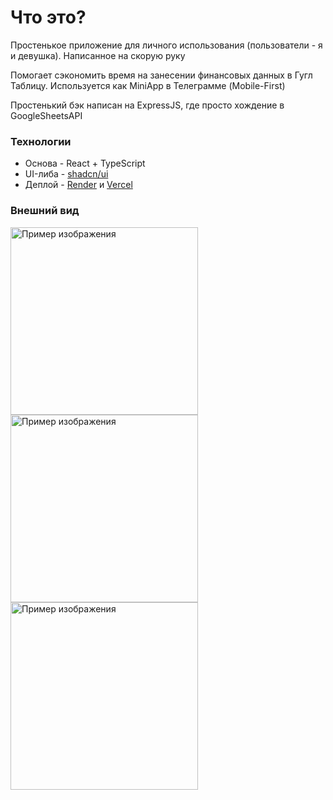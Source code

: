 # Что это?
Простенькое приложение для личного использования (пользователи - я и девушка). Написанное на скорую руку

Помогает сэкономить время на занесении финансовых данных в Гугл Таблицу. Используется как MiniApp в Телеграмме (Mobile-First)

Простенький бэк написан на ExpressJS, где просто хождение в GoogleSheetsAPI

### Технологии
* Основа - React + TypeScript
* UI-либа - [shadcn/ui](https://ui.shadcn.com/)
* Деплой - [Render](https://render.com/) и [Vercel](https://vercel.com/)

### Внешний вид

<div style={{ display: "flex" }}>
  <img src="https://github.com/user-attachments/assets/8739a58b-ef7f-4361-adb9-0e79b07291f1" alt="Пример изображения" width="300">
  <img src="https://github.com/user-attachments/assets/d1ebb5e4-f769-47e0-b14e-59ebf5bd5161" alt="Пример изображения" width="300">
  <img src="https://github.com/user-attachments/assets/222db70f-6ccd-4a9c-8b64-5841103d04aa" alt="Пример изображения" width="300">
</div>
